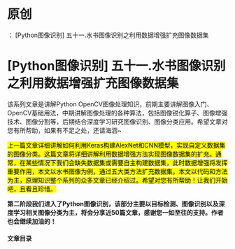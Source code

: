 # 原创
：  [Python图像识别] 五十一.水书图像识别之利用数据增强扩充图像数据集

# [Python图像识别] 五十一.水书图像识别之利用数据增强扩充图像数据集

该系列文章是讲解Python OpenCV图像处理知识，前期主要讲解图像入门、OpenCV基础用法，中期讲解图像处理的各种算法，包括图像锐化算子、图像增强技术、图像分割等，后期结合深度学习研究图像识别、图像分类应用。希望文章对您有所帮助，如果有不足之处，还请海涵~

<mark>上一篇文章详细讲解如何利用Keras构建AlexNet和CNN模型，实现自定义数据集的图像分类。这篇文章将详细讲解利用数据增强方法实现图像数据集的扩充。通常，在某些情况下我们会缺失数据集或需要自主构建数据集，此时数据增强将发挥重要作用，本文以水书图像为例，通过五大类方法扩充数据集。本文以代码和方法为主，原理知识整个系列的众多文章已经介绍过。希望对您有所帮助！让我们开始吧，且看且珍惜。</mark>

**第二阶段我们进入了Python图像识别，该部分主要以目标检测、图像识别以及深度学习相关图像分类为主，将会分享近50篇文章，感谢您一如至往的支持。作者也会继续加油的！**

#### 文章目录
